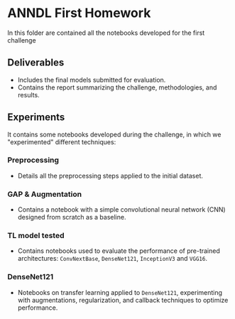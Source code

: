 # ANNDL First Homework
In this folder are contained all the notebooks developed for the first challenge

## Deliverables
- Includes the final models submitted for evaluation.
- Contains the report summarizing the challenge, methodologies, and results.
## Experiments
It contains some notebooks developed during the challenge, in which we "experimented" different techniques:
### Preprocessing
- Details all the preprocessing steps applied to the initial dataset.
### GAP & Augmentation
- Contains a notebook with a simple convolutional neural network (CNN) designed from scratch as a baseline.
### TL model tested
- Contains notebooks used to evaluate the performance of pre-trained architectures: `ConvNextBase`, `DenseNet121`, `InceptionV3` and `VGG16`.
### DenseNet121
- Notebooks on transfer learning applied to `DenseNet121`, experimenting with augmentations, regularization, and callback techniques to optimize performance.
